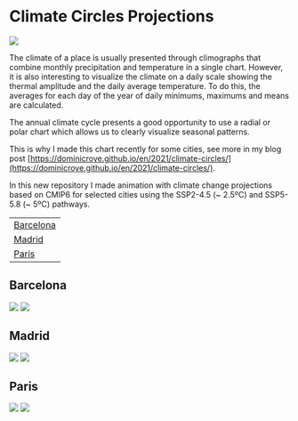 # Climate Circles Projections

![](circle_climate_usa.png)

The climate of a place is usually presented through climographs that combine monthly precipitation and temperature in a single chart. However, it is also interesting to visualize the climate on a daily scale showing the thermal amplitude and the daily average temperature. To do this, the averages for each day of the year of daily minimums, maximums and means are calculated.

The annual climate cycle presents a good opportunity to use a radial or polar chart which allows us to clearly visualize seasonal patterns. 

This is why I made this chart recently for some cities, see more in my blog post [https://dominicroye.github.io/en/2021/climate-circles/](https://dominicroye.github.io/en/2021/climate-circles/).

In this new repository I made animation with climate change projections based on CMIP6 for selected cities using the SSP2-4.5 (~ 2.5ºC) and SSP5-5.8 (~ 5ºC) pathways. 

|                         |
|-------------------------|
| [Barcelona](#Barcelona) |
| [Madrid](#Madrid)       |
| [Paris](#Paris)         |



## Barcelona

![](Spain/CC_Barcelona_SSP585.gif)
![](Spain/CC_Barcelona_SSP245.gif)


## Madrid

![](Spain/CC_Madrid_SSP585.gif)
![](Spain/CC_Madrid_SSP245.gif)


## Paris

![](France/CC_Paris_SSP585.gif)
![](France/CC_Paris_SSP245.gif)